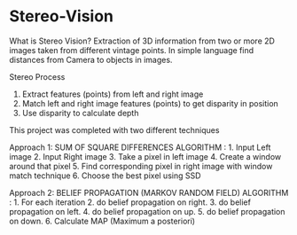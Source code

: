 # Stereo-Vision

What is Stereo Vision?
  Extraction of 3D information from two or more 2D images taken from different vintage points. In simple language find distances from Camera to objects in images.

Stereo Process
  1. Extract features (points) from left and right image
  2. Match left and right image features (points) to get disparity in position
  3. Use disparity to calculate depth

This project was completed with two different techniques

Approach 1: SUM OF SQUARE DIFFERENCES
  ALGORITHM :
    1. Input Left image
    2. Input Right image
    3. Take a pixel in left image
    4. Create a window around that pixel
    5. Find corresponding pixel in right image with window match technique
    6. Choose the best pixel using SSD
    
Approach 2: BELIEF PROPAGATION (MARKOV RANDOM FIELD)
  ALGORITHM :
    1. For each iteration
    2. do belief propagation on right.
    3. do belief propagation on left.
    4. do belief propagation on up.
    5. do belief propagation on down.
    6. Calculate MAP (Maximum a posteriori)
  
